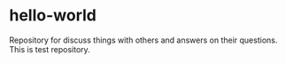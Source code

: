 # hello-world
Repository for discuss things with others and answers on their questions.
This is test repository.
